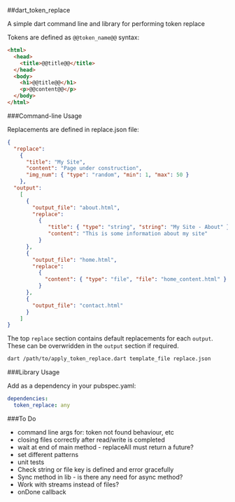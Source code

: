 ##dart_token_replace

A simple dart command line and library for performing token replace

Tokens are defined as ```@@token_name@@``` syntax:

```html
<html>
  <head>
    <title>@@title@@</title>
  </head>
  <body>   
    <h1>@@title@@</h1>
    <p>@@content@@</p>
  </body>
</html>
```

###Command-line Usage

Replacements are defined in replace.json file:

```json
{
  "replace":
    {
      "title": "My Site",
      "content": "Page under construction",
      "img_num": { "type": "random", "min": 1, "max": 50 }
    },
  "output":
    [
      {
        "output_file": "about.html",
        "replace": 
          {
             "title": { "type": "string", "string": "My Site - About" },
             "content": "This is some information about my site"
          }
      },
      {
        "output_file": "home.html",
        "replace": 
          {
            "content": { "type": "file", "file": "home_content.html" }
          }
      },
      {
        "output_file": "contact.html"
      }
    ]
}
```
The top ```replace``` section contains default replacements for each ```output```.  
These can be overwridden in the ```output``` section if required. 

```bash
dart /path/to/apply_token_replace.dart template_file replace.json
```

###Library Usage

Add as a dependency in your pubspec.yaml:

```yaml
dependencies:
  token_replace: any
```

###To Do

 - command line args for: token not found behaviour, etc
 - closing files correctly after read/write is completed
 - wait at end of main method - replaceAll must return a future?
 - set different patterns
 - unit tests
 - Check string or file key is defined and error gracefully
 - Sync method in lib - is there any need for async method?
 - Work with streams instead of files?
 - onDone callback
